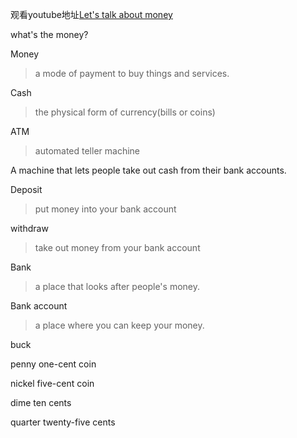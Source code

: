 观看youtube地址[Let's talk about money](https://www.youtube.com/watch?v=YzIbLxApGpc&t=19s&ab_channel=AriannitalaGringa)

what's the money?

Money

> a mode of payment to buy things and services.

Cash

> the physical form of currency(bills or coins)

ATM

> automated teller machine

A machine that lets people take out cash from their bank accounts.

Deposit

> put money into your bank account

withdraw

> take   out money from your bank account

Bank

> a place that looks after people's money.

Bank account

> a place where you can keep your money.

buck

penny  one-cent coin

nickel   five-cent coin

dime    ten cents

quarter  twenty-five cents

